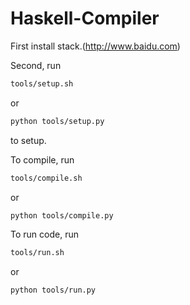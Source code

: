 # Haskell-Compiler

First install stack.(http://www.baidu.com)

Second, run

```sh
tools/setup.sh
```

or

```sh
python tools/setup.py
```

to setup.

To compile, run

```sh
tools/compile.sh
```

or

```sh
python tools/compile.py
```

To run code, run

```sh
tools/run.sh
```

or

```sh
python tools/run.py
```
